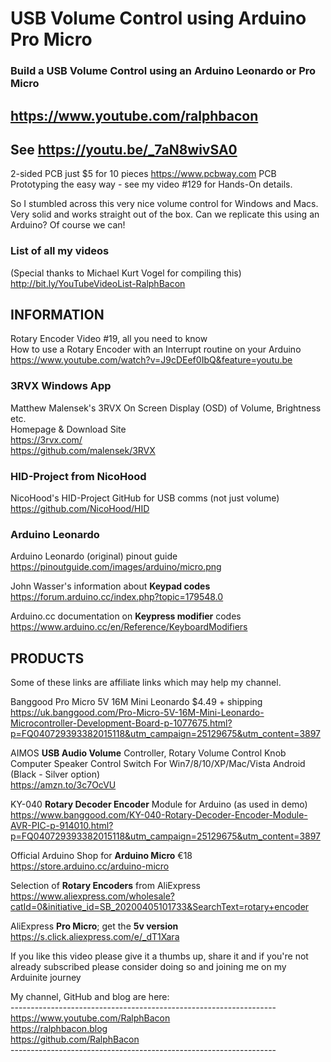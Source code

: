 # USB Volume Control using Arduino Pro Micro
### Build a USB Volume Control using an Arduino Leonardo or Pro Micro

## https://www.youtube.com/ralphbacon
## See https://youtu.be/_7aN8wivSA0

2-sided PCB just $5 for 10 pieces https://www.pcbway.com
PCB Prototyping the easy way - see my video #129 for Hands-On details.

So I stumbled across this very nice volume control for Windows and Macs. Very solid and works straight out of the box. Can we replicate this using an Arduino? Of course we can!

### List of all my videos
(Special thanks to Michael Kurt Vogel for compiling this)  
http://bit.ly/YouTubeVideoList-RalphBacon

## INFORMATION

Rotary Encoder Video #19, all you need to know  
How to use a Rotary Encoder with an Interrupt routine on your Arduino
https://www.youtube.com/watch?v=J9cDEef0IbQ&feature=youtu.be

### 3RVX Windows App
Matthew Malensek's 3RVX On Screen Display (OSD) of Volume, Brightness etc.  
Homepage & Download Site  
https://3rvx.com/  
https://github.com/malensek/3RVX  

### HID-Project from NicoHood
NicoHood's HID-Project GitHub for USB comms (not just volume)  
https://github.com/NicoHood/HID

### Arduino Leonardo
Arduino Leonardo (original) pinout guide  
https://pinoutguide.com/images/arduino/micro.png

John Wasser's information about **Keypad codes**  
https://forum.arduino.cc/index.php?topic=179548.0

Arduino.cc documentation on **Keypress modifier** codes  
https://www.arduino.cc/en/Reference/KeyboardModifiers

## PRODUCTS

Some of these links are affiliate links which may help my channel.

Banggood Pro Micro 5V 16M Mini Leonardo $4.49 + shipping  
https://uk.banggood.com/Pro-Micro-5V-16M-Mini-Leonardo-Microcontroller-Development-Board-p-1077675.html?p=FQ040729393382015118&utm_campaign=25129675&utm_content=3897

AIMOS **USB Audio Volume** Controller, Rotary Volume Control Knob Computer Speaker Control Switch For Win7/8/10/XP/Mac/Vista Android (Black - Silver option)  
https://amzn.to/3c7OcVU  

KY-040 **Rotary Decoder Encoder** Module for Arduino (as used in demo)  
https://www.banggood.com/KY-040-Rotary-Decoder-Encoder-Module-AVR-PIC-p-914010.html?p=FQ040729393382015118&utm_campaign=25129675&utm_content=3897

Official Arduino Shop for **Arduino Micro** €18  
https://store.arduino.cc/arduino-micro

Selection of **Rotary Encoders** from AliExpress  
https://www.aliexpress.com/wholesale?catId=0&initiative_id=SB_20200405101733&SearchText=rotary+encoder

AliExpress **Pro Micro**; get the **5v version**  
https://s.click.aliexpress.com/e/_dT1Xara  

If you like this video please give it a thumbs up, share it and if you're not already subscribed please consider doing so and joining me on my Arduinite journey

My channel, GitHub and blog are here:  
\------------------------------------------------------------------  
https://www.youtube.com/RalphBacon  
https://ralphbacon.blog  
https://github.com/RalphBacon  
\------------------------------------------------------------------
